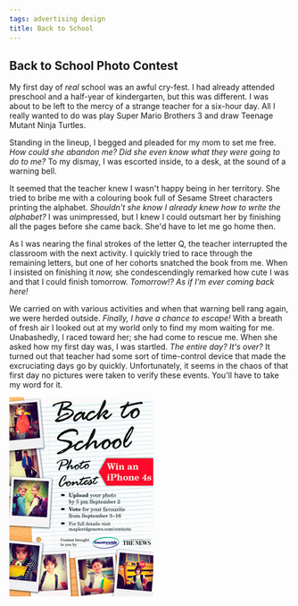 ```yaml
---
tags: advertising design
title: Back to School
---
```


<article>
<h1>Back to School Photo Contest</h1>
<section>
<p>My first day of <em>real</em> school was an awful cry-fest. I had already attended preschool and a half-year of kindergarten, but this was different. I was about to be left to the mercy of a strange teacher for a six-hour day. All I really wanted to do was play Super Mario Brothers 3 and draw Teenage Mutant Ninja Turtles.</p>
<p>Standing in the lineup, I begged and pleaded for my mom to set me free. <em>How could she abandon me? Did she even know what they were going to do to me?</em> To my dismay, I was escorted inside, to a desk, at the sound of a warning bell.</p>
<p>It seemed that the teacher knew I wasn't happy being in her territory. She tried to bribe me with a colouring book full of Sesame Street characters printing the alphabet. <em>Shouldn't she know I already knew how to write the alphabet?</em> I was unimpressed, but I knew I could outsmart her by finishing all the pages before she came back. She'd have to let me go home then.</p>
<p>As I was nearing the final strokes of the letter Q, the teacher interrupted the classroom with the next activity. I quickly tried to race through the remaining letters, but one of her cohorts snatched the book from me. When I insisted on finishing it <em>now,</em> she condescendingly remarked how cute I was and that I could finish tomorrow. <em>Tomorrow!? As if I'm ever coming back here!</em></p>
<p>We carried on with various activities and when that warning bell rang again, we were herded outside. <em>Finally, I have a chance to escape!</em> With a breath of fresh air I looked out at my world only to find my mom waiting for me. Unabashedly, I raced toward her; she had come to rescue me. When she asked how my first day was, I was startled. <em>The entire day? It's over?</em> It turned out that teacher had some sort of time-control device that made the excruciating days go by quickly. Unfortunately, it seems in the chaos of that first day no pictures were taken to verify these events. You'll have to take my word for it.</p>
</section>
<aside><a href="images/BackToSchool2.jpg" class="luminous" title="Back to School Photo Contest" rel="Back to School Photo Contest"><img src="images/BackToSchool-thumb.jpg" width="258" height="356"></a>
<a href="images/BackToSchool1.jpg" class="luminous" title="Back to School Photo Contest" rel="Back to School Photo Contest"></a>
<a href="images/BackToSchool3.gif" class="luminous" title="Back to School Photo Contest" rel="Back to School Photo Contest"></a></aside>
</article>

